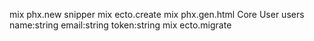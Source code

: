 mix phx.new snipper
mix ecto.create
mix phx.gen.html Core User users name:string email:string token:string
mix ecto.migrate
